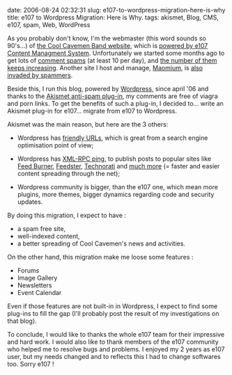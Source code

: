 date: 2006-08-24 02:32:31
slug: e107-to-wordpress-migration-here-is-why
title: e107 to Wordpress Migration: Here is Why.
tags: akismet, Blog, CMS, e107, spam, Web, WordPress

As you probably don't know, I'm the webmaster (this word sounds so 90's...) of [the Cool Cavemen Band website](http://coolcavemen.com), which is [powered by e107 Content Managment System](http://www.e107.org). Unfortunately we started some months ago to get lots of [comment spams](http://en.wikipedia.org/wiki/Comment_spam) (at least 10 per day), and [the number of them keeps increasing](http://coolcavemen.com/news.php?item.82). Another site I host and manage, [Maomium](http://maomium.com), is [also invaded by spammers](http://maomium.com/news.php?item.43).

Beside this, I run this blog, powered by [Wordpress](http://www.wordpress.org), since april '06 and thanks to the [Akismet anti-spam plug-in](http://www.akismet.com), my comments are free of viagra and porn links. To get the benefits of such a plug-in, I decided to... write an Akismet plug-in for e107... migrate from e107 to Wordpress.

Akismet was the main reason, but here are the 3 others:

  * Wordpress has [friendly URLs](http://tallecreative.com/designmudd/2005/07/06/wordpress-search-engine-friendly-urls/), which is great from a search engine optimisation point of view;

  * Wordpress has [XML-RPC ping](http://codex.wordpress.org/Update_Services), to publish posts to popular sites like [Feed Burner](http://www.feedburner.com), [Feedster](http://www.feedster.com), [Technorati](http://www.technorati.com) and [much more](http://pingomatic.com/) (= faster and easier content spreading through the net);

  * Wordpress community is bigger, than the e107 one, which mean more plugins, more themes, bigger dynamics regarding code and security updates.

By doing this migration, I expect to have :

  * a spam free site,
  * well-indexed content,
  * a better spreading of Cool Cavemen's news and activities.

On the other hand, this migration make me loose some features :

  * Forums
  * Image Gallery
  * Newsletters
  * Event Calendar

Even if those features are not built-in in Wordpress, I expect to find some plug-ins to fill the gap (I'll probably post the result of my investigations on that blog).

To conclude, I would like to thanks the whole e107 team for their impressive and hard work. I would also like to thank members of the e107 community who helped me to resolve bugs and problems. I enjoyed my 2 years as e107 user, but my needs changed and to reflects this I had to change softwares too. Sorry e107 !
